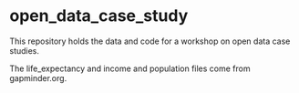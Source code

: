 # open_data_case_study
This repository holds the data and code for a workshop on open data case studies.

The life_expectancy and income and population files come from gapminder.org.
